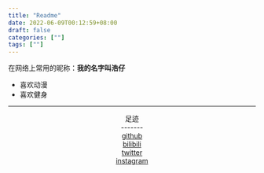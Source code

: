 ```yaml
---
title: "Readme"
date: 2022-06-09T00:12:59+08:00
draft: false
categories: [""]
tags: [""]
---
```


<!-- ![avatar](/images/avatar.png) -->


在网络上常用的昵称：**我的名字叫浩仔**

- 喜欢动漫
- 喜欢健身

---

<p align='center'>
足迹<br>
-------<br>
<a href=https://github.com/itcuihao>github</a><br>
<a href=https://space.bilibili.com/17472196/#/>bilibili</a><br>
<a href=https://twitter.com/HaoC_it>twitter</a><br>
<a href=https://www.instagram.com/haoc7/>instagram</a><br>
</p>

<!--more-->


